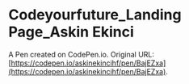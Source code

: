 # Codeyourfuture_Landing Page_Askin Ekinci

A Pen created on CodePen.io. Original URL: [https://codepen.io/askinekincihf/pen/BajEZxa](https://codepen.io/askinekincihf/pen/BajEZxa).


